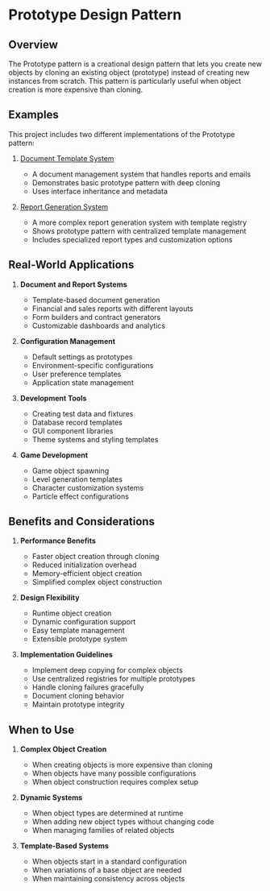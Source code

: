 # Prototype Design Pattern

## Overview

The Prototype pattern is a creational design pattern that lets you create new objects by cloning an existing object (prototype) instead of creating new instances from scratch. This pattern is particularly useful when object creation is more expensive than cloning.

## Examples

This project includes two different implementations of the Prototype pattern:

1. [Document Template System](DocumentExample/readme.md)

   - A document management system that handles reports and emails
   - Demonstrates basic prototype pattern with deep cloning
   - Uses interface inheritance and metadata

2. [Report Generation System](ReportExample/readme.md)
   - A more complex report generation system with template registry
   - Shows prototype pattern with centralized template management
   - Includes specialized report types and customization options

## Real-World Applications

1. **Document and Report Systems**

   - Template-based document generation
   - Financial and sales reports with different layouts
   - Form builders and contract generators
   - Customizable dashboards and analytics

2. **Configuration Management**

   - Default settings as prototypes
   - Environment-specific configurations
   - User preference templates
   - Application state management

3. **Development Tools**

   - Creating test data and fixtures
   - Database record templates
   - GUI component libraries
   - Theme systems and styling templates

4. **Game Development**
   - Game object spawning
   - Level generation templates
   - Character customization systems
   - Particle effect configurations

## Benefits and Considerations

1. **Performance Benefits**

   - Faster object creation through cloning
   - Reduced initialization overhead
   - Memory-efficient object creation
   - Simplified complex object construction

2. **Design Flexibility**

   - Runtime object creation
   - Dynamic configuration support
   - Easy template management
   - Extensible prototype system

3. **Implementation Guidelines**
   - Implement deep copying for complex objects
   - Use centralized registries for multiple prototypes
   - Handle cloning failures gracefully
   - Document cloning behavior
   - Maintain prototype integrity

## When to Use

1. **Complex Object Creation**

   - When creating objects is more expensive than cloning
   - When objects have many possible configurations
   - When object construction requires complex setup

2. **Dynamic Systems**

   - When object types are determined at runtime
   - When adding new object types without changing code
   - When managing families of related objects

3. **Template-Based Systems**
   - When objects start in a standard configuration
   - When variations of a base object are needed
   - When maintaining consistency across objects
